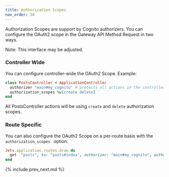 ```yaml
---
title: Authorization Scopes
nav_order: 38
---
```


Authorization Scopes are support by Cognito authorizers. You can configure the OAuth2 scope in the Gateway API Method Request in two ways.

Note: This interface may be adjusted.

### Controller Wide

You can configure controller-wide the OAuth2 Scope.  Example:

```ruby
class PostsController < ApplicationController
  authorizer "main#my_cognito" # protects all actions in the controller
  authorization_scopes %w[create delete]
end
```

All PostsController actions will be using `create` and `delete` authorization scopes.

### Route Specific

You can also configure the OAuth2 Scope on a per-route basis with the `authorization_scopes ` option:

```ruby
Jets.application.routes.draw do
  get  "posts", to: "posts#index", authorizer: "main#my_cognito", authorization_scopes: %w[create delete]
end
```

{% include prev_next.md %}
